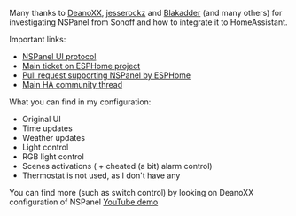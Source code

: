 Many thanks to [DeanoXX](https://github.com/DeanoXX), [jesserockz](https://github.com/jesserockz) and [Blakadder](https://github.com/Blakadder) (and many others) for investigating NSPanel from Sonoff and how to integrate it to HomeAssistant.

Important links:
- [NSPanel UI protocol](https://blakadder.github.io/nspanel/)
- [Main ticket on ESPHome project](https://github.com/esphome/feature-requests/issues/1469)
- [Pull request supporting NSPanel by ESPHome](https://github.com/esphome/esphome/pull/2702)
- [Main HA community thread](https://community.home-assistant.io/t/sonoff-nspanel-smart-scene-wall-switch-by-itead-coming-soon-on-kickstarter/332962/356)

What you can find in my configuration:
- Original UI
- Time updates
- Weather updates
- Light control
- RGB light control
- Scenes activations ( + cheated (a bit) alarm control)
- Thermostat is not used, as I don't have any

You can find more (such as switch control) by looking on DeanoXX configuration of NSPanel [YouTube demo](https://www.youtube.com/watch?v=7T5r5sy_rpc)
